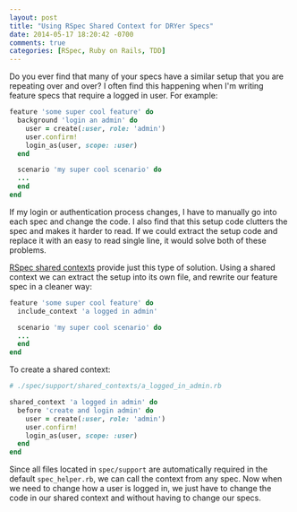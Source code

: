 ```yaml
---
layout: post
title: "Using RSpec Shared Context for DRYer Specs"
date: 2014-05-17 18:20:42 -0700
comments: true
categories: [RSpec, Ruby on Rails, TDD]
---
```


Do you ever find that many of your specs have a similar setup that you are repeating over and over? I often find this happening when I'm writing feature specs that require a logged in user. For example:

```ruby    
feature 'some super cool feature' do
  background 'login an admin' do
    user = create(:user, role: 'admin')
    user.confirm!
    login_as(user, scope: :user)
  end

  scenario 'my super cool scenario' do
  ...
  end
end
```

If my login or authentication process changes, I have to manually go into each spec and change the code. I also find that this setup code clutters the spec and makes it harder to read. If we could extract the setup code and replace it with an easy to read single line, it would solve both of these problems. 

[RSpec shared contexts](https://www.relishapp.com/rspec/rspec-core/docs/example-groups/shared-context) provide just this type of solution. Using a shared context we can extract the setup into its own file, and rewrite our feature spec in a cleaner way:

```ruby
feature 'some super cool feature' do
  include_context 'a logged in admin'

  scenario 'my super cool scenario' do
  ...
  end
end
```

To create a shared context:
```ruby
# ./spec/support/shared_contexts/a_logged_in_admin.rb    

shared_context 'a logged in admin' do 
  before 'create and login admin' do 
    user = create(:user, role: 'admin')
    user.confirm!
    login_as(user, scope: :user)
  end
end
```

Since all files located in ```spec/support``` are automatically required in the default ```spec_helper.rb```, we can call the context from any spec. Now when we need to change how a user is logged in, we just have to change the code in our shared context and without having to change our specs. 

